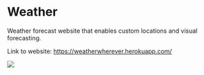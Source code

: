 # Weather

Weather forecast website that enables custom locations and visual forecasting.

Link to website: https://weatherwherever.herokuapp.com/

![](https://media.giphy.com/media/3o7524ulxrNV5zq8Xm/giphy.gif)
